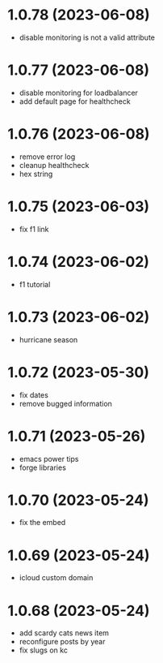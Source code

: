 # 1.0.78 (2023-06-08)

* disable monitoring is not a valid attribute

# 1.0.77 (2023-06-08)

* disable monitoring for loadbalancer
* add default page for healthcheck

# 1.0.76 (2023-06-08)

* remove error log
* cleanup healthcheck
* hex string

# 1.0.75 (2023-06-03)

* fix f1 link

# 1.0.74 (2023-06-02)

* f1 tutorial

# 1.0.73 (2023-06-02)

* hurricane season

# 1.0.72 (2023-05-30)

* fix dates
* remove bugged information

# 1.0.71 (2023-05-26)

* emacs power tips
* forge libraries

# 1.0.70 (2023-05-24)

* fix the embed

# 1.0.69 (2023-05-24)

* icloud custom domain

# 1.0.68 (2023-05-24)

* add scardy cats news item
* reconfigure posts by year
* fix slugs on kc


